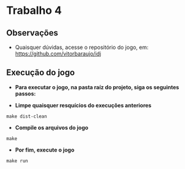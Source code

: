 # Trabalho 4

## Observações

* Quaisquer dúvidas, acesse o repositório do jogo, em: https://github.com/vitorbaraujo/idj

## Execução do jogo

* __Para executar o jogo, na pasta raíz do projeto, siga os seguintes passos:__

* __Limpe quaisquer resquícios do execuções anteriores__

`make dist-clean`

* __Compile os arquivos do jogo__

`make`

* __Por fim, execute o jogo__

`make run`
